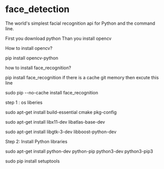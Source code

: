 # face_detection
The world's simplest facial recognition api for Python and the command line.

First you download python Than you install opencv

How to install opencv?

pip install opencv-python

how to install face_recognition?

pip install face_recognition
if there is a cache git memory then excute this line 

sudo pip --no-cache install face_recognition

step 1 : os liberies

sudo apt-get install build-essential cmake pkg-config

sudo apt-get install libx11-dev libatlas-base-dev

sudo apt-get install libgtk-3-dev libboost-python-dev

Step 2: Install Python libraries

sudo apt-get install python-dev python-pip python3-dev python3-pip3

sudo pip install setuptools
